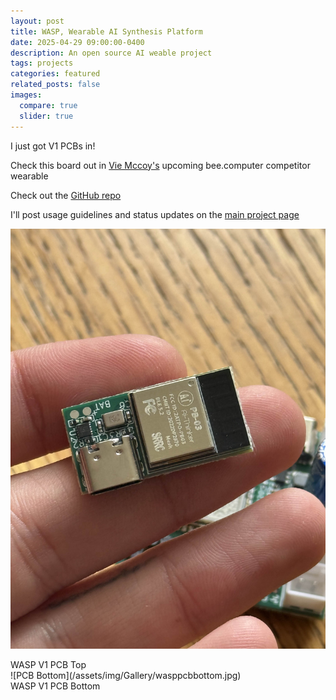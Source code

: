 ```yaml
---
layout: post
title: WASP, Wearable AI Synthesis Platform
date: 2025-04-29 09:00:00-0400
description: An open source AI weable project
tags: projects
categories: featured
related_posts: false
images:
  compare: true
  slider: true
---
```


I just got V1 PCBs in!

Check this board out in <a href="https://x.com/viemccoy">Vie Mccoy's</a> upcoming bee.computer competitor wearable

Check out the <a href="https://github.com/eigenlucy/wasp.git">GitHub repo</a>

I'll post usage guidelines and status updates on the <a href="https://eigenlucy.com/projects/wasp">main project page</a>

![PCB Top](/assets/img/Gallery/wasppcbtop.jpg)
<div class="caption">WASP V1 PCB Top</div>
![PCB Bottom](/assets/img/Gallery/wasppcbbottom.jpg)
<div class="caption">WASP V1 PCB Bottom</div>
